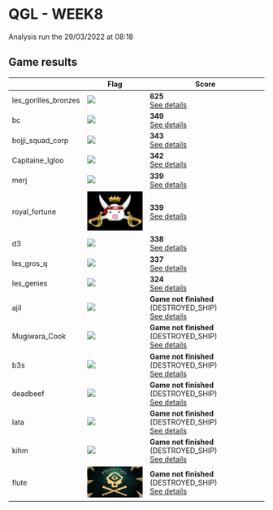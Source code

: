 # QGL - WEEK8

Analysis run the 29/03/2022 at 08:18

## Game results

||Flag|Score|
|--|--|--|
|les_gorilles_bronzes|<img src="../flags/les_gorilles_bronzes.png" width="150" height="" />|**625**<br>[See details](./pool-21)|
|bc|<img src="../flags/bc.png" width="150" height="" />|**349**<br>[See details](./pool-6)|
|bojji_squad_corp|<img src="../flags/bojji_squad_corp.png" width="150" height="" />|**343**<br>[See details](./pool-15)|
|Capitaine_Igloo|<img src="../flags/Capitaine_Igloo.png" width="150" height="" />|**342**<br>[See details](./pool-4)|
|merj|<img src="../flags/merj.png" width="150" height="" />|**339**<br>[See details](./pool-9)|
|royal_fortune|<img src="../flags/royal_fortune.png" width="150" height="" />|**339**<br>[See details](./pool-17)|
|d3|<img src="../flags/d3.png" width="150" height="" />|**338**<br>[See details](./pool-10)|
|les_gros_q|<img src="../flags/les_gros_q.png" width="150" height="" />|**337**<br>[See details](./pool-8)|
|les_genies|<img src="../flags/les_genies.png" width="150" height="" />|**324**<br>[See details](./pool-14)|
|ajil|<img src="../flags/ajil.png" width="150" height="" />|**Game not finished** (DESTROYED_SHIP)<br>[See details](./pool-11)|
|Mugiwara_Cook|<img src="../flags/Mugiwara_Cook.png" width="150" height="" />|**Game not finished** (DESTROYED_SHIP)<br>[See details](./pool-12)|
|b3s|<img src="../flags/b3s.png" width="150" height="" />|**Game not finished** (DESTROYED_SHIP)<br>[See details](./pool-13)|
|deadbeef|<img src="../flags/deadbeef.png" width="150" height="" />|**Game not finished** (DESTROYED_SHIP)<br>[See details](./pool-20)|
|lata|<img src="../flags/lata.png" width="150" height="" />|**Game not finished** (DESTROYED_SHIP)<br>[See details](./pool-16)|
|kihm|<img src="../flags/kihm.png" width="150" height="" />|**Game not finished** (DESTROYED_SHIP)<br>[See details](./pool-18)|
|flute|<img src="../flags/flute.png" width="150" height="" />|**Game not finished** (DESTROYED_SHIP)<br>[See details](./pool-22)|
